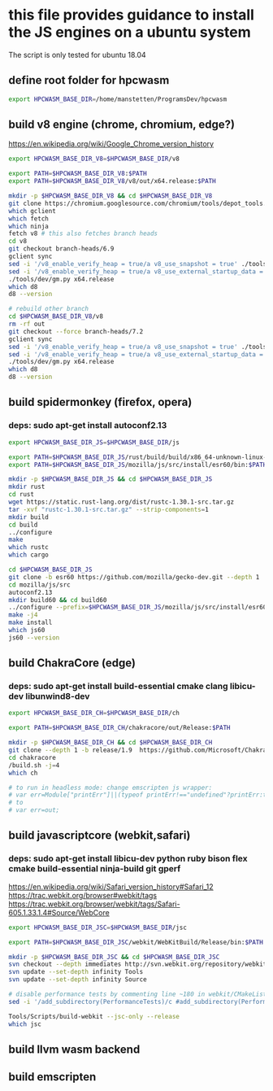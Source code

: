 # this file provides guidance to install the JS engines on a ubuntu system

The script is only tested for ubuntu 18.04 

## define root folder for hpcwasm
```bash
export HPCWASM_BASE_DIR=/home/manstetten/ProgramsDev/hpcwasm
```

## build v8 engine (chrome, chromium, edge?)
https://en.wikipedia.org/wiki/Google_Chrome_version_history
```bash
export HPCWASM_BASE_DIR_V8=$HPCWASM_BASE_DIR/v8

export PATH=$HPCWASM_BASE_DIR_V8:$PATH
export PATH=$HPCWASM_BASE_DIR_V8/v8/out/x64.release:$PATH

mkdir -p $HPCWASM_BASE_DIR_V8 && cd $HPCWASM_BASE_DIR_V8
git clone https://chromium.googlesource.com/chromium/tools/depot_tools.git --depth 1 ./
which gclient 
which fetch 
which ninja
fetch v8 # this also fetches branch heads
cd v8
git checkout branch-heads/6.9
gclient sync
sed -i '/v8_enable_verify_heap = true/a v8_use_snapshot = true' ./tools/dev/gm.py
sed -i '/v8_enable_verify_heap = true/a v8_use_external_startup_data = false' ./tools/dev/gm.py
./tools/dev/gm.py x64.release
which d8
d8 --version

# rebuild other branch
cd $HPCWASM_BASE_DIR_V8/v8
rm -rf out
git checkout --force branch-heads/7.2
gclient sync 
sed -i '/v8_enable_verify_heap = true/a v8_use_snapshot = true' ./tools/dev/gm.py
sed -i '/v8_enable_verify_heap = true/a v8_use_external_startup_data = false' ./tools/dev/gm.py
./tools/dev/gm.py x64.release
which d8
d8 --version
```

## build spidermonkey (firefox, opera) 
### deps:  sudo apt-get install autoconf2.13
```bash
export HPCWASM_BASE_DIR_JS=$HPCWASM_BASE_DIR/js

export PATH=$HPCWASM_BASE_DIR_JS/rust/build/build/x86_64-unknown-linux-gnu/stage0/bin:$PATH
export PATH=$HPCWASM_BASE_DIR_JS/mozilla/js/src/install/esr60/bin:$PATH

mkdir -p $HPCWASM_BASE_DIR_JS && cd $HPCWASM_BASE_DIR_JS
mkdir rust 
cd rust 
wget https://static.rust-lang.org/dist/rustc-1.30.1-src.tar.gz
tar -xvf "rustc-1.30.1-src.tar.gz" --strip-components=1 
mkdir build 
cd build 
../configure
make 
which rustc
which cargo

cd $HPCWASM_BASE_DIR_JS
git clone -b esr60 https://github.com/mozilla/gecko-dev.git --depth 1 ./mozilla 
cd mozilla/js/src
autoconf2.13
mkdir build60 && cd build60
../configure --prefix=$HPCWASM_BASE_DIR_JS/mozilla/js/src/install/esr60 
make -j4
make install
which js60
js60 --version
```

## build ChakraCore (edge)
### deps: sudo apt-get install build-essential cmake clang libicu-dev libunwind8-dev
```bash
export HPCWASM_BASE_DIR_CH=$HPCWASM_BASE_DIR/ch

export PATH=$HPCWASM_BASE_DIR_CH/chakracore/out/Release:$PATH

mkdir -p $HPCWASM_BASE_DIR_CH && cd $HPCWASM_BASE_DIR_CH
git clone --depth 1 -b release/1.9  https://github.com/Microsoft/ChakraCore ./chakracore 
cd chakracore
/build.sh -j=4
which ch

# to run in headless mode: change emscripten js wrapper:
# var err=Module["printErr"]||(typeof printErr!=="undefined"?printErr:typeof console!=="undefined"&&console.warn.bind(console)||out);
# to 
# var err=out;
```


## build javascriptcore (webkit,safari)
### deps: sudo apt-get install libicu-dev python ruby bison flex cmake build-essential ninja-build git gperf
https://en.wikipedia.org/wiki/Safari_version_history#Safari_12
https://trac.webkit.org/browser#webkit/tags
https://trac.webkit.org/browser/webkit/tags/Safari-605.1.33.1.4#Source/WebCore
```bash
export HPCWASM_BASE_DIR_JSC=$HPCWASM_BASE_DIR/jsc

export PATH=$HPCWASM_BASE_DIR_JSC/webkit/WebKitBuild/Release/bin:$PATH

mkdir -p $HPCWASM_BASE_DIR_JSC && cd $HPCWASM_BASE_DIR_JSC
svn checkout --depth immediates http://svn.webkit.org/repository/webkit/tags/Safari-605.1.33.1.4 webkit && cd webkit
svn update --set-depth infinity Tools 
svn update --set-depth infinity Source 

# disable performance tests by commenting line ~180 in webkit/CMakeLists.txt:  #add_subdirectory(PerformanceTests)
sed -i '/add_subdirectory(PerformanceTests)/c #add_subdirectory(PerformanceTests)' ./CMakeLists.txt

Tools/Scripts/build-webkit --jsc-only --release
which jsc
```

## build llvm wasm backend

## build emscripten